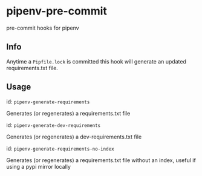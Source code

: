 # pipenv-pre-commit
pre-commit hooks for pipenv

## Info
Anytime a `Pipfile.lock` is committed this hook will generate an updated requirements.txt file.

## Usage

id: `pipenv-generate-requirements`

Generates (or regenerates) a requirements.txt file 

id: `pipenv-generate-dev-requirements`

Generates (or regenerates) a dev-requirements.txt file 


id: `pipenv-generate-requirements-no-index`

Generates (or regenerates) a requirements.txt file without an index, useful if using a pypi mirror locally
